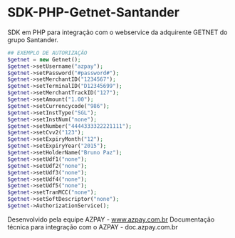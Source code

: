 # SDK-PHP-Getnet-Santander
SDK em PHP para integração com o webservice da adquirente GETNET do grupo Santander.

```php
## EXEMPLO DE AUTORIZAÇÃO
$getnet = new Getnet();
$getnet->setUsername("azpay");
$getnet->setPassword("#password#");
$getnet->setMerchantID("1234567");
$getnet->setTerminalID("D12345699");
$getnet->setMerchantTrackID("127");
$getnet->setAmount("1.00");
$getnet->setCurrencycode("986");
$getnet->setInstType("SGL");
$getnet->setInstNum("none");
$getnet->setNumber("4444333322221111");
$getnet->setCvv2("123");
$getnet->setExpiryMonth("12");
$getnet->setExpiryYear("2015");
$getnet->setHolderName("Bruno Paz");
$getnet->setUdf1("none");
$getnet->setUdf2("none");
$getnet->setUdf3("none");
$getnet->setUdf4("none");
$getnet->setUdf5("none");
$getnet->setTranMCC("none");
$getnet->setSoftDescriptor("none");
$getnet->AuthorizationService();
```


Desenvolvido pela equipe AZPAY - www.azpay.com.br
Documentação técnica para integração com o AZPAY - doc.azpay.com.br
